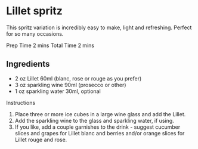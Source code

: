 # Lillet spritz

This spritz variation is incredibly easy to make, light and refreshing. Perfect for so many occasions.

Prep Time 2 mins
Total Time 2 mins

## Ingredients
- 2 oz Lillet 60ml (blanc, rose or rouge as you prefer)
- 3 oz sparkling wine 90ml (prosecco or other)
- 1 oz sparkling water 30ml, optional

Instructions
1. Place three or more ice cubes in a large wine glass and add the Lillet.
2. Add the sparkling wine to the glass and sparkling water, if using. 
3. If you like, add a couple garnishes to the drink - suggest cucumber slices and grapes for Lillet blanc and berries and/or orange slices for Lillet rouge and rose.